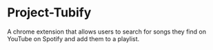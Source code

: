 # Project-Tubify
A chrome extension that allows users to search for songs they find on YouTube on Spotify and add them to a playlist.
